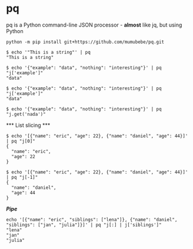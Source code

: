 # pq
pq is a Python command-line JSON processor - **almost** like jq, but using Python

```
python -m pip install git+https://github.com/mumubebe/pq.git
```



```
$ echo '"This is a string"' | pq
"This is a string"
```


```
$ echo '{"example": "data", "nothing": "interesting"}' | pq "j['example']"
"data"
```

```
$ echo '{"example": "data", "nothing": "interesting"}' | pq "j['example']"
"data"
```

```
$ echo '{"example": "data", "nothing": "interesting"}' | pq "j.get('nada')"

```

*** List slicing ***
```
$ echo '[{"name": "eric", "age": 22}, {"name": "daniel", "age": 44}]' | pq "j[0]"
{
  "name": "eric",
  "age": 22
}

$ echo '[{"name": "eric", "age": 22}, {"name": "daniel", "age": 44}]' | pq "j[-1]"
{
  "name": "daniel",
  "age": 44
}
```

***Pipe***

```
echo '[{"name": "eric", "siblings": ["lena"]}, {"name": "daniel", "siblings": ["jan", "julia"]}]' | pq "j[:] | j['siblings']"
"lena"
"jan"
"julia"
```